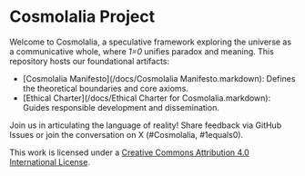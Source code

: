 # Cosmolalia Project
Welcome to Cosmolalia, a speculative framework exploring the universe as a communicative whole, where *1=0* unifies paradox and meaning. This repository hosts our foundational artifacts:

- [Cosmolalia Manifesto](/docs/Cosmolalia Manifesto.markdown): Defines the theoretical boundaries and core axioms.
- [Ethical Charter](/docs/Ethical Charter for Cosmolalia.markdown): Guides responsible development and dissemination.

Join us in articulating the language of reality! Share feedback via GitHub Issues or join the conversation on X (#Cosmolalia, #1equals0).

This work is licensed under a [Creative Commons Attribution 4.0 International License](http://creativecommons.org/licenses/by/4.0/).
